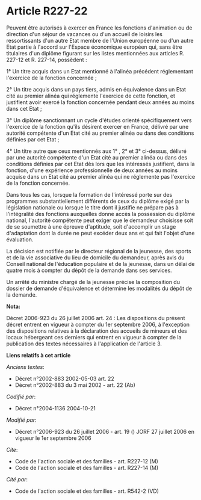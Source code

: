 # Article R227-22

Peuvent être autorisés à exercer en France les fonctions d'animation ou de direction d'un séjour de vacances ou d'un accueil
de loisirs les ressortissants d'un autre Etat membre de l'Union européenne ou d'un autre Etat partie à l'accord sur l'Espace
économique européen qui, sans être titulaires d'un diplôme figurant sur les listes mentionnées aux articles R. 227-12 et R.
227-14, possèdent :

1° Un titre acquis dans un Etat mentionné à l'alinéa précédent réglementant l'exercice de la fonction concernée ;

2° Un titre acquis dans un pays tiers, admis en équivalence dans un Etat cité au premier alinéa qui réglemente l'exercice de
cette fonction, et justifient avoir exercé la fonction concernée pendant deux années au moins dans cet Etat ;

3° Un diplôme sanctionnant un cycle d'études orienté spécifiquement vers l'exercice de la fonction qu'ils désirent exercer en
France, délivré par une autorité compétente d'un Etat cité au premier alinéa ou dans des conditions définies par cet Etat ;

4° Un titre autre que ceux mentionnés aux 1° , 2° et 3° ci-dessus, délivré par une autorité compétente d'un Etat cité au
premier alinéa ou dans des conditions définies par cet Etat dès lors que les intéressés justifient, dans la fonction, d'une
expérience professionnelle de deux années au moins acquise dans un Etat cité au premier alinéa qui ne réglemente pas
l'exercice de la fonction concernée.

Dans tous les cas, lorsque la formation de l'intéressé porte sur des programmes substantiellement différents de ceux du
diplôme exigé par la législation nationale ou lorsque le titre dont il justifie ne prépare pas à l'intégralité des fonctions
auxquelles donne accès la possession du diplôme national, l'autorité compétente peut exiger que le demandeur choisisse soit
de se soumettre à une épreuve d'aptitude, soit d'accomplir un stage d'adaptation dont la durée ne peut excéder deux ans et
qui fait l'objet d'une évaluation.

La décision est notifiée par le directeur régional de la jeunesse, des sports et de la vie associative du lieu de domicile du
demandeur, après avis du Conseil national de l'éducation populaire et de la jeunesse, dans un délai de quatre mois à compter
du dépôt de la demande dans ses services.

Un arrêté du ministre chargé de la jeunesse précise la composition du dossier de demande d'équivalence et détermine les
modalités du dépôt de la demande.

**Nota:**

Décret 2006-923 du 26 juillet 2006 art. 24 : Les dispositions du présent décret entrent en vigueur à compter du 1er septembre
2006, à l'exception des dispositions relatives à la déclaration des accueils de mineurs et des locaux hébergeant ces derniers
qui entrent en vigueur à compter de la publication des textes nécessaires à l'application de l'article 3.

**Liens relatifs à cet article**

_Anciens textes_:

  - Décret n°2002-883 2002-05-03 art. 22
  - Décret n°2002-883 du 3 mai 2002 - art. 22 (Ab)

_Codifié par_:

  - Décret n°2004-1136 2004-10-21

_Modifié par_:

  - Décret n°2006-923 du 26 juillet 2006 - art. 19 () JORF 27 juillet 2006 en vigueur le 1er septembre 2006

_Cite_:

  - Code de l'action sociale et des familles - art. R227-12 (M)
  - Code de l'action sociale et des familles - art. R227-14 (M)

_Cité par_:

  - Code de l'action sociale et des familles - art. R542-2 (VD)
